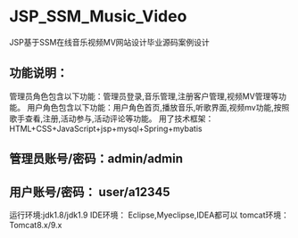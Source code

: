 # JSP_SSM_Music_Video
JSP基于SSM在线音乐视频MV网站设计毕业源码案例设计

## 功能说明：
  管理员角色包含以下功能：管理员登录,音乐管理,注册客户管理,视频MV管理等功能。
  用户角色包含以下功能：用户角色首页,播放音乐,听歌界面,视频mv功能,按照歌手查看,注册,活动参与,活动评论等功能。
  用了技术框架： HTML+CSS+JavaScript+jsp+mysql+Spring+mybatis

## 管理员账号/密码：admin/admin
## 用户账号/密码： user/a12345

运行环境:jdk1.8/jdk1.9
IDE环境： Eclipse,Myeclipse,IDEA都可以
tomcat环境： Tomcat8.x/9.x
